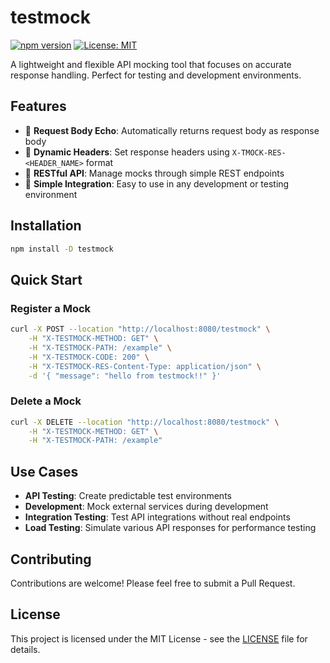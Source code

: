 # testmock

[![npm version](https://badge.fury.io/js/testmock.svg)](https://badge.fury.io/js/testmock)
[![License: MIT](https://img.shields.io/badge/License-MIT-yellow.svg)](https://opensource.org/licenses/MIT)

A lightweight and flexible API mocking tool that focuses on accurate response handling. Perfect for testing and development environments.

## Features

- 🔄 **Request Body Echo**: Automatically returns request body as response body
- 🎯 **Dynamic Headers**: Set response headers using `X-TMOCK-RES-<HEADER_NAME>` format
- 📝 **RESTful API**: Manage mocks through simple REST endpoints
- 🚀 **Simple Integration**: Easy to use in any development or testing environment

## Installation

```bash
npm install -D testmock
```

## Quick Start

### Register a Mock

```bash
curl -X POST --location "http://localhost:8080/testmock" \
    -H "X-TESTMOCK-METHOD: GET" \
    -H "X-TESTMOCK-PATH: /example" \
    -H "X-TESTMOCK-CODE: 200" \
    -H "X-TESTMOCK-RES-Content-Type: application/json" \
    -d '{ "message": "hello from testmock!!" }'
```

### Delete a Mock

```bash
curl -X DELETE --location "http://localhost:8080/testmock" \
    -H "X-TESTMOCK-METHOD: GET" \
    -H "X-TESTMOCK-PATH: /example"
```

## Use Cases

- **API Testing**: Create predictable test environments
- **Development**: Mock external services during development
- **Integration Testing**: Test API integrations without real endpoints
- **Load Testing**: Simulate various API responses for performance testing

## Contributing

Contributions are welcome! Please feel free to submit a Pull Request.

## License

This project is licensed under the MIT License - see the [LICENSE](LICENSE) file for details.
